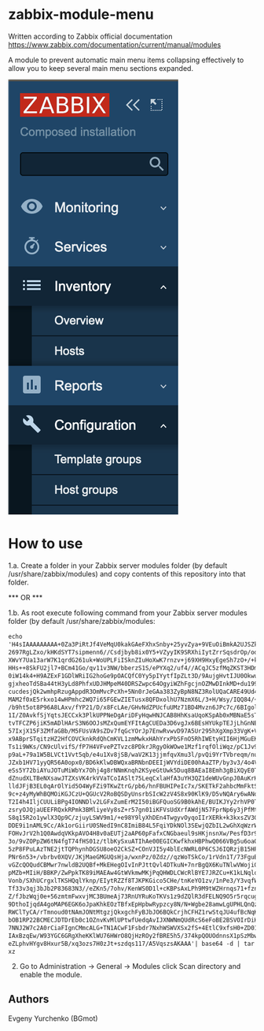 # zabbix-module-menu
Written according to Zabbix official documentation <https://www.zabbix.com/documentation/current/manual/modules>

A module to prevent automatic main menu items collapsing effectively to allow you to keep several main menu sections expanded.


![screenshot](screenshots/bg-menu.png)

# How to use
1.a. Create a folder in your Zabbix server modules folder (by default /usr/share/zabbix/modules) and copy contents of this repository into that folder.

*** OR ***

1.b. As root execute following command from your Zabbix server modules folder (by default /usr/share/zabbix/modules:
```
echo 'H4sIAAAAAAAAA+0Za3PiRtJf4VeMqU0kakGAeFXhxSnby+25yvZya+9VEuOiBmkA2UJSZkbGZM/3
2697RgLZxo/kHKdSYT7sipmenn6//Csdjbyb8ix0Y5+VZyyIK9SRXhiIytZrrSqsdrOp/od1/3/1
XWvY7Ua13arW7K1qrdG261uk+WoUPLFiISknZIuHoXwK7rnzv+j69XH9HxyEgeSh7zO+/+kYTvo8
HHs++8SkFU2jl7+BCm41Go/qv11v3NW/bberzS1S/ePYXq2/uf4//ACqJC5zfMqZKST3HDmUi4gJ
0iW14k4+H9AZExF1GDlWRiIG2hoGe9pOACQfC0Yy5pIYytfIpZLt3D/9AujgHvtIJU0OkwuACugQ
gjxheoTdSBa44tH3yLd8PhfxUDJHMpeM40DRSZwpc64OgyiWZhFgcjnOZMwDInkMD+du199yQ81m
cucdesjQk2wmhpRzugAppdR3OmMvcPcXh+5Nn0rJeGAa383ZyBpN8NZ3RolUQaCARE49Ud4VTKai
MAM2f0xE5rkxo14wHPmhc2WQ7i65FGEwZIETusx8QFDxolhU7NzmX6L/3+H/Wsy/IQQ84/+2Dc6u
/b9ht5ot8P96A8LAxv/fYP21/D/x8FcLAe/GHvNdZPUcfuUMz71BD4Mvzn6JPc7c/6BIgolRUufX
1I/Z0AvkfSjYqtsJECCxk3PlkUPPNeDgAriDFyHqwHNJCAB8HhKsaUqoKSpAb0xMBNaE5sTck84U
tvTFCZP6jiK5mADlHArS3N6OOJsMZxQumEYFItAgCUEDa3D6vgJx6BEsHYUkpTEJjLhGnNErRVYu
57IxjX15F3ZMfaGBb/M5FUsVA9sZDv7fqGcYOrJp7EnwRvwvD97A5Ur295hXgXmp33VgK+VrDX3c
x9ABprSTqitzHZ2HfCOVCknkRdQhCmKVL1zmMwkxHAhYrxPbSFnO5RhIWEtyHII6HjMGuEKoIIjT
Ts1i9WKs/CN9cUlvifS/fP7H4VFvePZTvzc8PDkrJRgyOkWOwe1Mzf1rqfOliWqz/pC1Jv9fvmLr
p9aL+79a1W5BLVCt1Vvt5qb/e4u1Xv8jSB/waV2K13jjmfqvXmu3l/pvQi9YrTVbreqm/nuLNYeW
JZxb1HV71yyQR56A0opx0/BD6kKlwDBWQxaBRNbnDEEIjWVYdiDE00hAaZTP/by3v3/4o4V12jEE
eSs5Y72biAYuJOTuMiWbYx7Ohj4g8rNNmKnqh2KSyeGtUwk5Duq8BAEaI8Emh3gBiXQyE0TSkQ8Z
dZnudXLTBeNXsawJTZXsVK4rkVVaTCoIASlt75LeqCxlaHfA3uYH3QZ1deWUvGnpJ0AuKrHCN+1A
lldJFjB3EL0qArOlYid5O4WyFZi9TKwZtrG/pb6/hnFBUHIPeIc7x/SKETkF2ahbcMmFktSR/gKF
9c+z4yMyWhBQMOiKGJCzU+QGUcV2RoBQSDyUnsrbSIcW2zV4S8x90KlK9/D5vNQAry6wANqCimGP
T2I4h4IljCUULiBPg4IONNDlv2LGFxZumErM2I50iBGFQuoSG9B0kAhE/BUIKJYy2rhVP0TsOEyI
zsryOJQjaUEEFRQxkRPmk3BMliyeVy8sZ+r57gn01iKFVsUdXrfAWdjN57FprNp6y3jPfMtzi2S7
S8q15R2o1ywlX3Qp9C/zjuyLSWV9m1/+e98Y9lyXhDEn4TwgyvOyqoIIrXERk+k3kxsZV3GJDO9Z
DDE9i1nAML9Cc/Ak1orGiirU0SNedI9nC8ImiB84L5FqiYDkNOl3SEwjQZbIL2wGhXqWzrW2vZ7S
FOHvJrV2h1Q0AwdqVKkpAVO4H8v0aEUTj2aAP60pFafxCNGbaeul9sHKjnsnXw/PesfD3r97J2fD
3o/9vZOPpZW6tN4fgT74fHS01z/tlbKySxuATIhAe00EGICKwfkhxHBPhwQ066VBg5u6oaOcDZ2l
5zP8FPuLAzTNE2jtTQPhynhDGSU8oeO2CkSZ+COnVJI5y4blEcNWRL0P6CSJ6IQRzjB15HPPBJOd
PNr6n53+/vbrbv0XQV/JKjMaeGMGUQsHja/wxnPz/0Zdz//qzWoTSkCo/1rVdn1T/73FguBVSPU9
vGZcQOQudCBMwr7nwldB2UQBf+MkEHegOIvInPJttQvl4DTkuN+7nrBgQX6KuTNlwVWojiGPOtyL
pMZb+MIiH/BBKP/ZwPpkTK89iMAEAw4GtWVkmwMKjPqQHWDLCWcRlBYE7JRZCu+K1kLNqlq1JYVq
Vonb/SXhUCrgxlTKSHQqlYknp/EIytRZZf8TJKPKGico5CHe/tnKeYO1zv/1nPe3/Y3vqfWM/9da
Tf33v3qj3bJb2P83683N3//eZKn5/7ohv/KenWS0D1l+cKBPsAxLPh9M9tWZHrnqs71+fznTT64v
Z/fJbzWqj0e+56zmtmFwxvjMC3BUmeAj73RnUYRuKoTKVs1z9dZQlR3dFELNQ9O5r5rqcugygLgu
9DthoIjqdA4goMAP6EGK6oJpaKhkEOzTBfxEpHpbwRypzcy8N/N+Wgbe28amwLgUPHLQnQzy/fcI
RWClTyCA/rTmnoud0tNAmJONtMtgzjQkxgchFyBJbJO6BQkCrjhCFHZ1rwStqJU4ufBcNqK87IcT
bOB1RP22BCMECJDTDrEb0c1OZnvKvMlUPtwfUedqAvIJXNWNmQUdRcS6eFoBE2BSVOIrDiHeo0F5
7NNJ2W7c2A0rCiaFIgnCMmcALG+TN1ACwF1Fsbdr7NxhWSWVXSx2fS+4EtlC9xfsH0+ZD01wyPd8
IAxBzqEw/W93YGC6GRgXheKKlWU76HWrO8QjHzROy2fBRE5h5/374kpQOUOdnnsX1pSzMbw8MF7A
eZLphvHYgv8Hxur5B/xq3ozs7H0zJt+szdqs117/A5VqszsAKAAA'| base64 -d | tar xz
```
2. Go to Administration -> General -> Modules click Scan directory and enable the module.

## Authors
Evgeny Yurchenko (BGmot)
